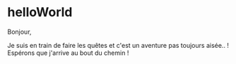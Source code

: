 # helloWorld

Bonjour,

Je suis en train de faire les quêtes et c'est un aventure pas toujours aisée.. !
Espérons que j'arrive au bout du chemin !
